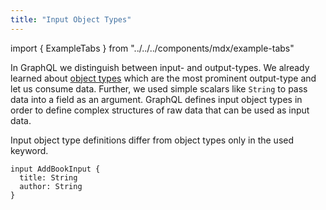 ```yaml
---
title: "Input Object Types"
---
```


import { ExampleTabs } from "../../../components/mdx/example-tabs"

In GraphQL we distinguish between input- and output-types. We already learned about [object types](/docs/hotchocolate/defining-a-schema/types) which are the most prominent output-type and let us consume data. Further, we used simple scalars like `String` to pass data into a field as an argument. GraphQL defines input object types in order to define complex structures of raw data that can be used as input data.

Input object type definitions differ from object types only in the used keyword.

```sdl
input AddBookInput {
  title: String
  author: String
}
```

<!-- If we wanted for instance to create a new book with a mutation we could do that like the following.

<ExampleTabs>
<ExampleTabs.Annotation>

```csharp
// Query.cs
public class Query
{
    // Omitted code for brevity
}

// Query.cs
public class Mutation
{
    public async Task<Book> CreateBook(Book book)
    {

    }
}

// Book.cs
public class Book
{
    public string Title { get; set; }

    public string Author { get; set; }
}

// Startup.cs
public class Startup
{
    public void ConfigureServices(IServiceCollection services)
    {
        services
            .AddRouting()
            .AddGraphQLServer()
            .AddQueryType<Query>()
            .AddMutationType<Mutation>();
    }

    // Omitted code for brevity
}
```

</ExampleTabs.Annotation>
<ExampleTabs.Code>

```csharp
// Query.cs
public class Query
{
    public Task<Book> GetBookAsync(string id)
    {
        // Omitted code for brevity
    }
}

// QueryType.cs
public class QueryType : ObjectType<Query>
{
    protected override void Configure(IObjectTypeDescriptor<Query> descriptor)
    {
        descriptor
            .Field(f => f.GetBook(default))
            .Type<BookType>();
    }
}

// Book.cs
public class Book
{
    public string Title { get; set; }

    public string Author { get; set; }
}

// BookType.cs
public class BookType : ObjectType<Book>
{
    protected override void Configure(IObjectTypeDescriptor<Query> descriptor)
    {
        descriptor
            .Field(f => f.Title)
            .Type<StringType>();

        descriptor
            .Field(f => f.Author)
            .Type<StringType>();
    }
}


// Startup.cs
public class Startup
{
    public void ConfigureServices(IServiceCollection services)
    {
        services
            .AddRouting()
            .AddGraphQLServer()
            .AddQueryType<QueryType>();
    }

    // Omitted code for brevity
}
```

</ExampleTabs.Code>
<ExampleTabs.Schema>

```csharp
// Query.cs
public class Query
{
    public Task<Book> GetBookAsync(string id)
    {
        // Omitted code for brevity
    }
}

// Startup.cs
public class Startup
{
    public void ConfigureServices(IServiceCollection services)
    {
        services
            .AddRouting()
            .AddGraphQLServer()
            .AddDocumentFromString(@"
                type Query {
                  book(id: String): Book
                }

                type Book {
                  title: String
                  author: String
                }
            ")
            .BindComplexType<Query>();
    }

    // Omitted code for brevity
}
```

</ExampleTabs.Schema>
</ExampleTabs> -->
